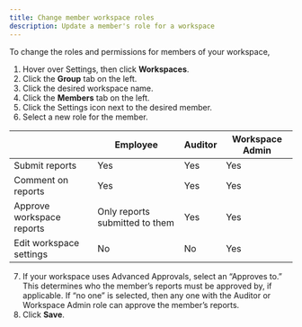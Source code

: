 ```yaml
---
title: Change member workspace roles
description: Update a member's role for a workspace
---
```

<div id="expensify-classic" markdown="1">

To change the roles and permissions for members of your workspace,

1. Hover over Settings, then click **Workspaces**. 
2. Click the **Group** tab on the left. 
3. Click the desired workspace name. 
4. Click the **Members** tab on the left. 
5. Click the Settings icon next to the desired member. 
6. Select a new role for the member. 

|                           | Employee                         | Auditor | Workspace Admin | 
|---------------------------|----------------------------------|---------|-----------------|
| Submit reports            |  Yes                             |  Yes    |  Yes            |
| Comment on reports        |  Yes                             |  Yes    |  Yes            |
| Approve workspace reports |  Only reports submitted to them  |  Yes    |  Yes            |
| Edit workspace settings   |  No                              |  No     |  Yes            |

7. If your workspace uses Advanced Approvals, select an “Approves to.” This determines who the member’s reports must be approved by, if applicable. If “no one” is selected, then any one with the Auditor or Workspace Admin role can approve the member’s reports. 
8. Click **Save**.

</div>
